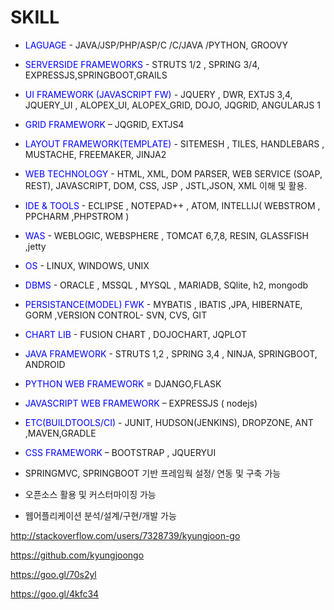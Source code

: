 
# SKILL


- <font color='blue'> LAGUAGE </font> - JAVA/JSP/PHP/ASP/C  /C/JAVA /PYTHON, GROOVY  
- <font color='blue'> SERVERSIDE FRAMEWORKS</font>  - STRUTS 1/2 , SPRING 3/4, EXPRESSJS,SPRINGBOOT,GRAILS
- <font color='blue'> UI FRAMEWORK (JAVASCRIPT FW)</font> -   JQUERY , DWR, EXTJS 3,4, JQUERY_UI , ALOPEX_UI, ALOPEX_GRID, DOJO, JQGRID, ANGULARJS 1
- <font color='blue'> GRID FRAMEWORK </font> – JQGRID, EXTJS4
- <font color='blue'> LAYOUT FRAMEWORK(TEMPLATE) </font> - SITEMESH , TILES, HANDLEBARS , MUSTACHE, FREEMAKER, JINJA2
- <font color='blue'> WEB TECHNOLOGY </font> - HTML, XML, DOM PARSER,  WEB SERVICE (SOAP, REST), JAVASCRIPT, DOM, CSS, JSP , JSTL,JSON, XML  이해 및 활용.
- <font color='blue'> IDE & TOOLS</font> -   ECLIPSE , NOTEPAD++ , ATOM, INTELLIJ( WEBSTROM , PPCHARM ,PHPSTROM )
- <font color='blue'> WAS </font> - WEBLOGIC, WEBSPHERE , TOMCAT 6,7,8, RESIN, GLASSFISH ,jetty
- <font color='blue'> OS </font> - LINUX, WINDOWS, UNIX
- <font color='blue'> DBMS </font> - ORACLE , MSSQL , MYSQL , MARIADB, SQlite, h2, mongodb
- <font color='blue'> PERSISTANCE(MODEL) FWK </font> - MYBATIS , IBATIS ,JPA, HIBERNATE, GORM ,VERSION CONTROL-  SVN, CVS, GIT

- <font color='blue'> CHART LIB </font> - FUSION CHART , DOJOCHART, JQPLOT
- <font color='blue'> JAVA FRAMEWORK </font> -   STRUTS 1,2 , SPRING 3,4 , NINJA, SPRINGBOOT, ANDROID
- <font color='blue'> PYTHON WEB FRAMEWORK </font> = DJANGO,FLASK
- <font color='blue'> JAVASCRIPT WEB FRAMEWORK </font> – EXPRESSJS ( nodejs)
- <font color='blue'> ETC(BUILDTOOLS/CI) </font> - JUNIT, HUDSON(JENKINS), DROPZONE, ANT ,MAVEN,GRADLE
- <font color='blue'> CSS FRAMEWORK </font> – BOOTSTRAP , JQUERYUI


- SPRINGMVC, SPRINGBOOT 기반 프레임웍 설정/ 연동 및 구축 가능</br>
- 오픈소스 활용 및 커스터마이징 가능</br>
- 웹어플리케이션 분석/설계/구현/개발 가능</br>

<http://stackoverflow.com/users/7328739/kyungjoon-go>

<https://github.com/kyungjoongo>

<https://goo.gl/70s2yl>

<https://goo.gl/4kfc34>
